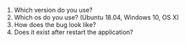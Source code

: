 1. Which version do you use?
1. Which os do you use? (Ubuntu 18.04, Windows 10, OS X)
1. How does the bug look like?
1. Does it exist after restart the application?

